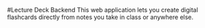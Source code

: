 #Lecture Deck Backend
This web application lets you create digital flashcards directly from notes you take in class or anywhere else.
